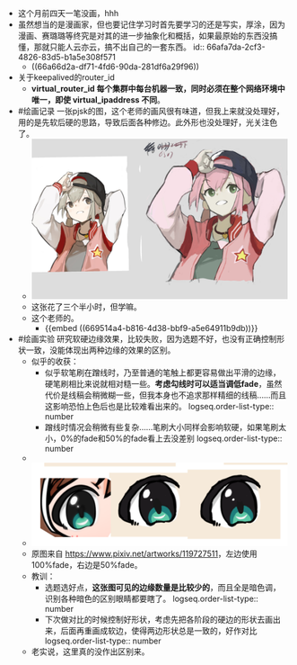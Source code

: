 - 这个月前四天一笔没画，hhh
- 虽然想当的是漫画家，但也要记住学习时首先要学习的还是写实，厚涂，因为漫画、赛璐璐等终究是对其的进一步抽象化和概括，如果最原始的东西没搞懂，那就只能人云亦云，搞不出自己的一套东西。
  id:: 66afa7da-2cf3-4826-83d5-b1a5e308f571
	- ((66a66d2a-df71-4fd6-90da-281df6a29f96))
- 关于keepalived的router_id
	- **virtual_router_id 每个集群中每台机器一致，同时必须在整个网络环境中唯一，即使 virtual_ipaddress 不同**。
- #绘画记录 一张pjsk的图，这个老师的画风很有味道，但我上来就没处理好，用的是先软后硬的思路，导致后面各种修边。此外形也没处理好，光关注色了。
	- ![54f86911051d7f7b37e476c4ee37eee7.png](../assets/54f86911051d7f7b37e476c4ee37eee7_1722836046408_0.png)
	- 这张花了三个半小时，但学嘛。
	- 这个老师的。
		- {{embed ((669514a4-b816-4d38-bbf9-a5e64911b9db))}}
- #绘画实验 研究软硬边缘效果，比较失败，因为选题不好，也没有正确控制形状一致，没能体现出两种边缘的效果的区别。
	- 似乎的收获：
		- 似乎软笔刷在蹭线时，乃至普通的笔触上都更容易做出平滑的边缘，硬笔刷相比来说就相对糙一些。**考虑勾线时可以适当调低fade**，虽然代价是线稿会稍微糊一些，但我本身也不追求那样精细的线稿……而且这影响恐怕上色后也是比较难看出来的。
		  logseq.order-list-type:: number
		- 蹭线时情况会稍微有些复杂……笔刷大小同样会影响软硬，如果笔刷太小，0%的fade和50%的fade看上去没差别
		  logseq.order-list-type:: number
	-
	- ![image.png](../assets/image_1722872590225_0.png)
	- 原图来自 <https://www.pixiv.net/artworks/119727511>，左边使用100%fade，右边是50%fade。
	- 教训：
		- 选题选好点，**这张图可见的边缘数量是比较少的**，而且全是暗色调，识别各种暗色的区别眼睛都要瞎了。
		  logseq.order-list-type:: number
		- 下次做对比的时候控制好形状，考虑先把各阶段的硬边的形状去画出来，后面再重画成软边，使得两边形状总是一致的，好作对比
		  logseq.order-list-type:: number
	- 老实说，这里真的没作出区别来。